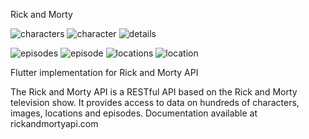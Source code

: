 Rick and Morty

![characters](https://user-images.githubusercontent.com/46724595/234790163-d311f31c-4bbd-4bf3-bc46-e38dc9fcc8ba.gif)
![character](https://user-images.githubusercontent.com/46724595/234790209-9e4674d5-e903-47b3-8ce4-50d889c896be.png)
![details](https://user-images.githubusercontent.com/46724595/234790226-3f91e3c9-ee93-462c-aff3-5a226b3d532b.png)

![episodes](https://user-images.githubusercontent.com/46724595/234790396-0227ff27-94a0-4e70-b616-fcfa8cff1289.gif)
![episode](https://user-images.githubusercontent.com/46724595/234790417-86e6b18c-278b-4a80-8eda-da5c29b7cf19.png)
![locations](https://user-images.githubusercontent.com/46724595/234790440-d7a339df-e2b6-4bba-868b-fe0d041c1bf8.gif)
![location](https://user-images.githubusercontent.com/46724595/234790474-cf762ef7-4005-4e99-aa7d-3193cf3ef12a.png)

Flutter implementation for Rick and Morty API

The Rick and Morty API is a RESTful API based on the Rick and Morty television show. It provides access to data on hundreds of characters, images, locations and episodes. Documentation available at rickandmortyapi.com
